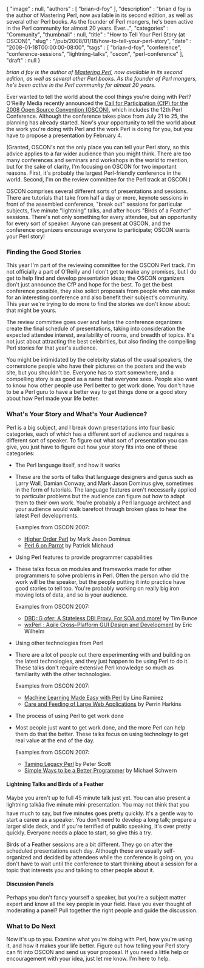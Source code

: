 {
   "image" : null,
   "authors" : [
      "brian-d-foy"
   ],
   "description" : "brian d foy is the author of Mastering Perl, now available in its second edition, as well as several other Perl books. As the founder of Perl mongers, he's been active in the Perl community for almost 20 years. Ever...",
   "categories" : "Community",
   "thumbnail" : null,
   "title" : "How to Tell Your Perl Story (at OSCON)",
   "slug" : "/pub/2008/01/18/how-to-tell-your-perl-story",
   "date" : "2008-01-18T00:00:00-08:00",
   "tags" : [
      "brian-d-foy",
      "conference",
      "conference-sessions",
      "lightning-talks",
      "oscon",
      "perl-conference"
   ],
   "draft" : null
}





*brian d foy is the author of [Mastering
Perl](http://www.masteringperl.org/), now available in its second
edition, as well as several other Perl books. As the founder of Perl
mongers, he's been active in the Perl community for almost 20 years.*

Ever wanted to tell the world about the cool things you're doing with
Perl? O'Reilly Media recently announced the [Call for Participation
(CfP) for the 2008 Open Source Convention
(OSCON)](http://en.oreilly.com/oscon2008/public/cfp/13), which includes
the 12th Perl Conference. Although the conference takes place from July
21 to 25, the planning has already started. Now's your opportunity to
tell the world about the work you're doing with Perl and the work Perl
is doing for you, but you have to propose a presentation by February 4.

(Granted, OSCON's not the only place you can tell your Perl story, so
this advice applies to a far wider audience than you might think. There
are too many conferences and seminars and workshops in the world to
mention, but for the sake of clarity, I'm focusing on OSCON for two
important reasons. First, it's probably the largest Perl-friendly
conference in the world. Second, I'm on the review committee for the
Perl track at OSCON.)

OSCON comprises several different sorts of presentations and sessions.
There are tutorials that take from half a day or more, keynote sessions
in front of the assembled conference, "break out" sessions for
particular subjects, five minute "lightning" talks, and after hours
"Birds of a Feather" sessions. There's not only something for every
attendee, but an opportunity for every sort of speaker. Anyone can
present at OSCON, and the conference organizers encourage everyone to
participate; OSCON wants your Perl story!

### Finding the Good Stories

This year I'm part of the reviewing committee for the OSCON Perl track.
I'm not officially a part of O'Reilly and I don't get to make any
promises, but I do get to help find and develop presentation ideas; the
OSCON organizers don't just announce the CfP and hope for the best. To
get the best conference possible, they also solicit proposals from
people who can make for an interesting conference and also benefit their
subject's community. This year we're trying to do more to find the
stories we don't know about: that might be yours.

The review committee goes over and helps the conference organizers
create the final schedule of presentations, taking into consideration
the expected attendee interest, availability of rooms, and breadth of
topics. It's not just about attracting the best celebrities, but also
finding the compelling Perl stories for that year's audience.

You might be intimidated by the celebrity status of the usual speakers,
the cornerstone people who have their pictures on the posters and the
web site, but you shouldn't be. Everyone has to start somewhere, and a
compelling story is as good as a name that everyone sees. People also
want to know how other people use Perl better to get work done. You
don't have to be a Perl guru to have a better way to get things done or
a good story about how Perl made your life better.

### What's Your Story and What's Your Audience?

Perl is a big subject, and I break down presentations into four basic
categories, each of which has a different sort of audience and requires
a different sort of speaker. To figure out what sort of presentation you
can give, you just have to figure out how your story fits into one of
these categories:

-   The Perl language itself, and how it works
-   These are the sorts of talks that language designers and gurus such
    as Larry Wall, Damian Conway, and Mark Jason Dominus give, sometimes
    in the form of tutorials. The language features aren't necessarily
    applied to particular problems but the audience can figure out how
    to adapt them to their own work. You're probably a Perl language
    architect and your audience would walk barefoot through broken glass
    to hear the latest Perl developments.

    Examples from OSCON 2007:

    -   [Higher Order
        Perl](http://conferences.oreillynet.com/cs/os2007/view/e_sess/12819)
        by Mark Jason Dominus
    -   [Perl 6 on
        Parrot](http://conferences.oreillynet.com/cs/os2007/view/e_sess/13086)
        by Patrick Michaud

<!-- -->

-   Using Perl features to provide programmer capabilities
-   These talks focus on modules and frameworks made for other
    programmers to solve problems in Perl. Often the person who did the
    work will be the speaker, but the people putting it into practice
    have good stories to tell too. You're probably working on really big
    iron moving lots of data, and so is your audience.

    Examples from OSCON 2007:

    -   [DBD::G ofer: A Stateless DBI Proxy. For SOA and
        more!](http://conferences.oreillynet.com/cs/os2007/view/e_sess/12881)
        by Tim Bunce

    <!-- -->

    -   [wxPerl : Agile Cross-Platform GUI Design and
        Development](http://conferences.oreillynet.com/cs/os2007/view/e_sess/12956)
        by Eric Wilhelm

<!-- -->

-   Using other technologies from Perl
-   There are a lot of people out there experimenting with and building
    on the latest technologies, and they just happen to be using Perl to
    do it. These talks don't require extensive Perl knowledge so much as
    familiarity with the other technologies.

    Examples from OSCON 2007:

    -   [Machine Learning Made Easy with
        Perl](http://conferences.oreillynet.com/cs/os2007/view/e_sess/13020)
        by Lino Ramirez
    -   [Care and Feeding of Large Web
        Applications](http://conferences.oreillynet.com/cs/os2007/view/e_sess/13137)
        by Perrin Harkins

<!-- -->

-   The process of using Perl to get work done
-   Most people just want to get work done, and the more Perl can help
    them do that the better. These talks focus on using technology to
    get real value at the end of the day.

    Examples from OSCON 2007:

    -   [Taming Legacy
        Perl](http://conferences.oreillynet.com/cs/os2007/view/e_sess/12781)
        by Peter Scott
    -   [Simple Ways to be a Better
        Programmer](http://conferences.oreillynet.com/cs/os2007/view/e_sess/13216)
        by Michael Schwern

#### Lightning Talks and Birds of a Feather

Maybe you aren't up to full 45 minute talk just yet. You can also
present a lightning talkâa five minute mini-presentation. You may not
think that you have much to say, but five minutes goes pretty quickly.
It's a gentle way to start a career as a speaker. You don't need to
develop a long talk; prepare a larger slide deck, and if you're
terrified of public speaking, it's over pretty quickly. Everyone needs a
place to start, so give this a try.

Birds of a Feather sessions are a bit different. They go on after the
scheduled presentations each day. Although these are usually
self-organized and decided by attendees while the conference is going
on, you don't have to wait until the conference to start thinking about
a session for a topic that interests you and talking to other people
about it.

#### Discussion Panels

Perhaps you don't fancy yourself a speaker, but you're a subject matter
expert and know all the key people in your field. Have you ever thought
of moderating a panel? Pull together the right people and guide the
discussion.

### What to Do Next

Now it's up to you. Examine what you're doing with Perl, how you're
using it, and how it makes your life better. Figure out how telling your
Perl story can fit into OSCON and send us your proposal. If you need a
little help or encouragement with your idea, just let me know. I'm here
to help.



